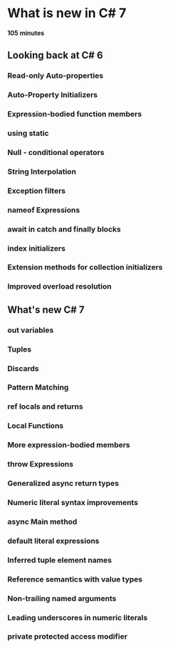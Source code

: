 # What is new in C\# 7

**105 minutes**

## Looking back at C\# 6

### Read-only Auto-properties



### Auto-Property Initializers

### Expression-bodied function members

### using static

### Null - conditional operators

### String Interpolation

### Exception filters

### nameof Expressions

### await in catch and finally blocks

### index initializers

### Extension methods for collection initializers

### Improved overload resolution



## What's new C\# 7

### out variables

### Tuples

### Discards

### Pattern Matching

### ref locals and returns

### Local Functions

### More expression-bodied members

### throw Expressions

### Generalized async return types

### Numeric literal syntax improvements

### async Main method

### default literal expressions

### Inferred tuple element names

### Reference semantics with value types

### Non-trailing named arguments

### Leading underscores in numeric literals

### private protected access modifier



